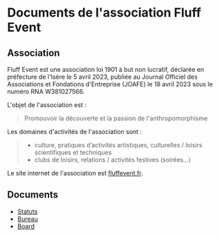 # Documents de l'association Fluff Event

## Association

Fluff Event est une association loi 1901 à but non lucratif, déclarée en préfecture de l'Isère le 5 avril 2023, publiée au Journal Officiel des Associations et Fondations d'Entreprise (JOAFE) le 18 avril 2023 sous le numéro RNA W381027566.

L'objet de l'association est :

> Promouvoir la découverte et la passion de l'anthropomorphisme

Les domaines d'activités de l'association sont :

> - culture, pratiques d’activités artistiques, culturelles / loisirs scientifiques et techniques
> - clubs de loisirs, relations / activités festives (soirées…)

Le site internet de l'association est [fluffevent.fr](https://fluffevent.fr/).


## Documents

- [Statuts](Statuts.md)
- [Bureau](Bureau.md)
- [Board](Board.md)
